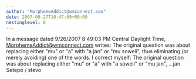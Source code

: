 ```yaml
---
author: "MorphemeAddict@wmconnect.com"
date: 2007-09-27T10:47:00+00:00
nestinglevel: 0
---
```

In a message dated 9/26/2007 8:49:03 PM Central Daylight Time, [MorphemeAddict@wmconnect.com](mailto://MorphemeAddict@wmconnect.com) writes:
The original question was about replacing either "mu" or "a" with "a jan" or "mu soweli", thus eliminating (or merely avoiding) one of the words. I correct myself: The original question was about replacing either "mu" or "a" with "a soweli" or "mu jan", ...jan Setepo / stevo